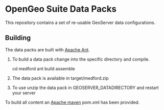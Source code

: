 # OpenGeo Suite Data Packs

This repository contains a set of re-usable GeoServer data configurations.

## Building

The data packs are built with [Apache Ant](http://ant.apache.org/).

1. To build a data pack change into the specific directory and compile.

    cd medford
    ant build assemble

2. The data pack is available in target/medford.zip
3. To use unzip the data pack in GEOSERVER_DATADIRECTORY and restart your server

To build all content an [Apache maven](http://maven.apache.org/) pom.xml has been provided.

